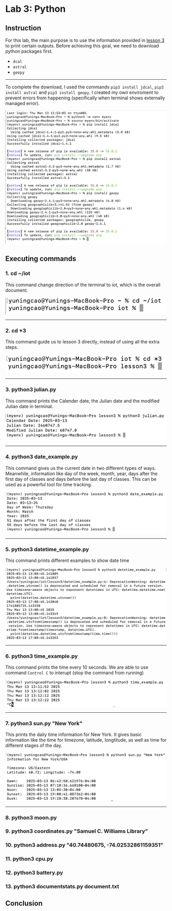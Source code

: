 # Lab 3: Python
## Instruction
For this lab, the main purpose is to use the information provided in [lesson 3](https://github.com/kevinwlu/iot/tree/master/lesson3) to print certain outputs. Before achieving this goal, we need to download python packages first. 
- `dcal`
- `astral`
- `geopy`
---

To complete the download, I used the commands `pip3 install jdcal`, `pip3 install astral` and `pip3 install geopy`.
I created my own enviroment to prevent errors from happening (specifically when terminal shows externally managed error).

![download](https://github.com/YuningCao0512/Engineering_Design_VI/blob/main/lab3_pictures/download.png)
## Executing commands 
### 1. cd ~/iot
This command change direction of the terminal to iot, which is the overall document.

![~/iot](https://github.com/YuningCao0512/Engineering_Design_VI/blob/main/lab3_pictures/iot.png)

---
### 2. cd *3
This command guide us to lesson 3 directly, instead of using all the extra steps.

![cd *3](https://github.com/YuningCao0512/Engineering_Design_VI/blob/main/lab3_pictures/cd%20*3.png)

---
### 3. python3 julian.py
This command prints the Calender date, the Julian date and the modified Julian date in terminal.

![julian](https://github.com/YuningCao0512/Engineering_Design_VI/blob/main/lab3_pictures/python3%20julian.png)

---
### 4. python3 date_example.py
This command gives us the current date in two different types of ways. Meanwhile, information like day of the week, month, year, days after the first day of classes and days before the last day of classes. This can be used as a powerful tool for time tracking. 

![date_example](https://github.com/YuningCao0512/Engineering_Design_VI/blob/main/lab3_pictures/python3%20date_example.png)

---
### 5. python3 datetime_example.py
This command prints different examples to show date time 

![datetime_example](https://github.com/YuningCao0512/Engineering_Design_VI/blob/main/lab3_pictures/datetime_example.png)

---
### 6. python3 time_example.py
This command prints the time every 10 seconds. We are able to use command `Control C` to interupt (stop the command from running)

![time example](https://github.com/YuningCao0512/Engineering_Design_VI/blob/main/lab3_pictures/time%20example.png)

---
### 7. python3 sun.py "New York"
This prints the daily time information for New York. It gives basic information like the time for timezone, latitude, longtitude, as well as time for different stages of the day. 

![New York](https://github.com/YuningCao0512/Engineering_Design_VI/blob/main/lab3_pictures/New%20York.png)

---
### 8. python3 moon.py





### 9. python3 coordinates.py "Samuel C. Williams Library"





### 10. python3 address.py "40.74480675, -74.02532861159351"





### 11. python3 cpu.py





### 12. python3 battery.py





### 13. python3 documentstats.py document.txt






## Conclusion

